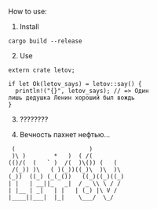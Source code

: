 How to use:

1. Install 
```
cargo build --release
   ```

2. Use
```
extern crate letov;

if let Ok(letov_says) = letov::say() {
  println!("{}", letov_says); // => Один лишь дедушка Ленин хороший был вождь
}
   ```

3. ????????

4. Вечность пахнет нефтью...

```                              
 (                     )          
 )\ )        *   )  ( /(          
(()/(  (   ` )  /(  )\()) (   (   
 /(_)) )\   ( )(_))((_)\  )\  )\  
(_))  ((_) (_(_())   ((_)((_)((_) 
| |   | __||_   _|  / _ \\ \ / /  
| |__ | _|   | |   | (_) |\ V /   
|____||___|  |_|    \___/  \_/   
```
